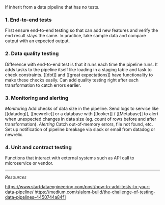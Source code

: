 
If inherit from a data pipeline that has no tests.

### 1. End-to-end tests

First ensure end-to-end testing so that can add new features and verify the end result stays the same.
In practice, take sample data and compare output with an expected output.

### 2. Data quality testing

Difference with end-to-end test is that it runs each time the pipeline runs.
It adds tasks to the pipeline itself like loading in a staging table and task to check constraints.
[[dbt]] and [[great expectations]] have functionality to make these checks easily.
Can add quality testing right after each transformation to catch errors earlier.

### 3. Monitoring and alerting

*Monitoring*
Add checks of data size in the pipeline. Send logs to service like [[datadog]], [[newrelic]] or a database with [[looker]] / [[Metabase]] to alert when unexpected changes in data size (eg. count of rows before and after transformation).
*Alerting*
Catch out-of-memory errors, file not found, etc. Set up notification of pipeline breakage via slack or email from datadog or newrelic.

### 4. Unit and contract testing

Functions that interact with external systems such as API call to microservice or vendor.

****
*Resources*

https://www.startdataengineering.com/post/how-to-add-tests-to-your-data-pipeline/
https://medium.com/slalom-build/the-challenge-of-testing-data-pipelines-4450744a84f1